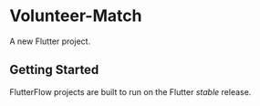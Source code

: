 # Volunteer-Match

A new Flutter project.

## Getting Started

FlutterFlow projects are built to run on the Flutter _stable_ release.
